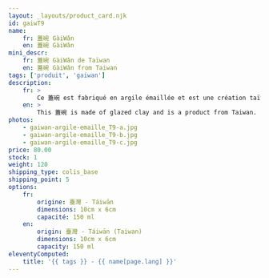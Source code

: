 ```yaml
---
layout: _layouts/product_card.njk
id: gaiwT9
name:
    fr: 蓋碗 GàiWǎn  
    en: 蓋碗 GàiWǎn  
mini_descr:
    fr: 蓋碗 GàiWǎn de Taïwan
    en: 蓋碗 GàiWǎn from Taiwan
tags: ['produit', 'gaiwan']
description: 
    fr: >
        Ce 蓋碗 est fabriqué en argile émaillée et est une création taïwanaise. Ses motifs linéaires en relief, associés à un bouton de couvercle en forme de triangle, lui confèrent une esthétique moderne, à la fois élégante et vivante, sans tomber dans la complexité.
    en: >
        This 蓋碗 is made of glazed clay and is a product from Taiwan. Its embossed linear patterns, combined with a triangular lid handle, give it a modern aesthetic that is both dynamic and refined, without being overly intricate.
photos:
    - gaiwan-argile-emaille_T9-a.jpg
    - gaiwan-argile-emaille_T9-b.jpg
    - gaiwan-argile-emaille_T9-c.jpg
price: 80.00
stock: 1
weight: 120
shipping_type: colis_base
shipping_point: 5
options:
    fr:
        origine: 臺灣 - Táiwān
        dimensions: 10cm x 6cm
        capacité: 150 ml
    en:
        origin: 臺灣 - Táiwān (Taiwan)
        dimensions: 10cm x 6cm
        capacity: 150 ml
eleventyComputed:
    title: '{{ tags }} - {{ name[page.lang] }}'
---
```


